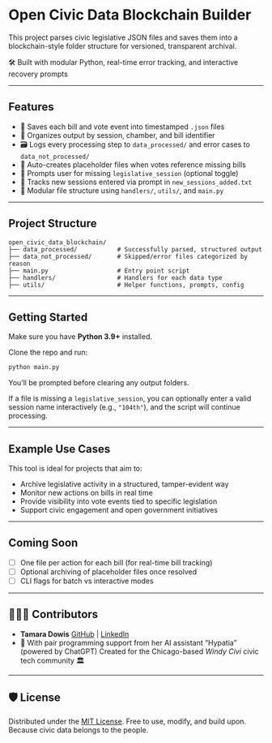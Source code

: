 # Open Civic Data Blockchain Builder

This project parses civic legislative JSON files and saves them into a blockchain-style folder structure for versioned, transparent archival.

🛠️ Built with modular Python, real-time error tracking, and interactive recovery prompts

---

## Features

- 📂 Saves each bill and vote event into timestamped `.json` files
- 🧱 Organizes output by session, chamber, and bill identifier
- 🗃️ Logs every processing step to `data_processed/` and error cases to `data_not_processed/`
- 🧾 Auto-creates placeholder files when votes reference missing bills
- 🧠 Prompts user for missing `legislative_session` (optional toggle)
- 📝 Tracks new sessions entered via prompt in `new_sessions_added.txt`
- 🔧 Modular file structure using `handlers/`, `utils/`, and `main.py`

---

## Project Structure

```plaintext
open_civic_data_blockchain/
├── data_processed/           # Successfully parsed, structured output
├── data_not_processed/       # Skipped/error files categorized by reason
├── main.py                   # Entry point script
├── handlers/                 # Handlers for each data type
├── utils/                    # Helper functions, prompts, config
```

---

## Getting Started

Make sure you have **Python 3.9+** installed.

Clone the repo and run:

```bash
python main.py
```

You’ll be prompted before clearing any output folders.

If a file is missing a `legislative_session`, you can optionally enter a valid session name interactively (e.g., `"104th"`), and the script will continue processing.

---

## Example Use Cases

This tool is ideal for projects that aim to:

- Archive legislative activity in a structured, tamper-evident way
- Monitor new actions on bills in real time
- Provide visibility into vote events tied to specific legislation
- Support civic engagement and open government initiatives

---

## Coming Soon

- [ ] One file per action for each bill (for real-time bill tracking)
- [ ] Optional archiving of placeholder files once resolved
- [ ] CLI flags for batch vs interactive modes

---

## 👩🏽‍💻 Contributors

- **Tamara Dowis**
  [GitHub](https://github.com/wanderlust-create) | [LinkedIn](https://www.linkedin.com/in/tamara-dowis/)
- 🤖 With pair programming support from her AI assistant “Hypatia” (powered by ChatGPT)
  Created for the Chicago-based *Windy Civi* civic tech community 🏛️

---

## 🛡 License

Distributed under the [MIT License](LICENSE).
Free to use, modify, and build upon.
Because civic data belongs to the people.
